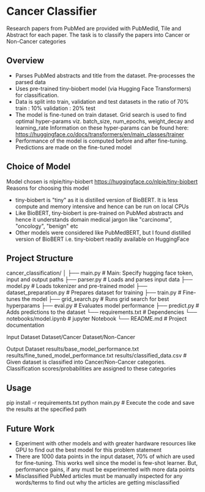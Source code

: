 # Cancer Classifier
Research papers from PubMed are provided with PubMedId, Tile and Abstract for each paper. The task is to 
classify the papers into Cancer or Non-Cancer categories

## Overview

- Parses PubMed abstracts and title from the dataset. Pre-processes the parsed data
- Uses pre-trained tiny-biobert model (via Hugging Face Transformers) for classification.
- Data is split into train, validation and test datasets in the ratio of 70% train : 10% validation : 20% test
- The model is fine-tuned on train dataset. Grid search is used to find optimal hyper-params viz. batch_size, num_epochs, weight_decay and learning_rate
  Information on these hyper-params can be found here: https://huggingface.co/docs/transformers/en/main_classes/trainer
- Performance of the model is computed before and after fine-tuning. Predictions are made on the fine-tuned model

## Choice of Model
Model chosen is nlpie/tiny-biobert https://huggingface.co/nlpie/tiny-biobert
Reasons for choosing this model
- tiny-biobert is "tiny" as it is distilled version of BioBERT. It is less compute and memory intensive and hence can be run on local CPUs
- Like BioBERT, tiny-biobert is pre-trained on PubMed abstracts and hence it understands domain medical jargon like "carcinoma", "oncology", "benign" etc 
- Other models were considered like PubMedBERT, but I found distilled version of BioBERT i.e. tiny-biobert readily available on HuggingFace

## Project Structure
cancer_classification/
│
├── main.py                   # Main: Specify hugging face token, input and output paths
├── parser.py                 # Loads and parses input data
├── model.py                  # Loads tokenizer and pre-trained model
├── dataset_preparation.py   # Prepares dataset for training
├── train.py                 # Fine-tunes the model
├── grid_search.py           # Runs grid search for best hyperparams
├── eval.py                  # Evaluates model performance
├── predict.py               # Adds predictions to the dataset
└── requirements.txt         # Dependencies
└── notebooks/model.ipynb    # jupyter Notebook
└── README.md                # Project documentation

Input Dataset
Dataset/Cancer
Dataset/Non-Cancer

Output Dataset
results/base_model_performance.txt
results/fine_tuned_model_performance.txt
results/classified_data.csv   # Given dataset is classified into Cancer/Non-Cancer categories. Classification scores/probabilities are assigned to these categories

## Usage
pip install -r requirements.txt
python main.py              # Execute the code and save the results at the specified path

## Future Work
- Experiment with other models and with greater hardware resources like GPU to find out the best model for this problem statement
- There are 1000 data points in the input dataset, 70% of which are used for fine-tuning. This works well since the model is few-shot learner. But, performance gains, if any
  must be experimented with more data points
- Misclassified PubMed articles must be manually inspected for any words/terms to find out why the articles are getting misclassified
